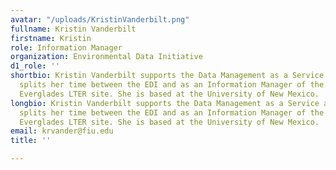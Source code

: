 ```yaml
---
avatar: "/uploads/KristinVanderbilt.png"
fullname: Kristin Vanderbilt
firstname: Kristin
role: Information Manager
organization: Environmental Data Initiative
d1_role: ''
shortbio: Kristin Vanderbilt supports the Data Management as a Service activity. Kristin
  splits her time between the EDI and as an Information Manager of the Florida Coastal
  Everglades LTER site. She is based at the University of New Mexico.
longbio: Kristin Vanderbilt supports the Data Management as a Service activity. Kristin
  splits her time between the EDI and as an Information Manager of the Florida Coastal
  Everglades LTER site. She is based at the University of New Mexico.
email: krvander@fiu.edu
title: ''

---
```

